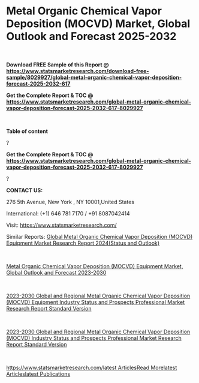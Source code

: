 <h1>Metal Organic Chemical Vapor Deposition (MOCVD) Market, Global Outlook and Forecast 2025-2032</h1><br/><p><strong>Download FREE Sample of this Report @ <a href="https://www.statsmarketresearch.com/download-free-sample/8029927/global-metal-organic-chemical-vapor-deposition-forecast-2025-2032-617">https://www.statsmarketresearch.com/download-free-sample/8029927/global-metal-organic-chemical-vapor-deposition-forecast-2025-2032-617</a></strong></p>
 
 
 
 <div><b>Get the Complete Report & TOC @ <a href="https://www.statsmarketresearch.com/global-metal-organic-chemical-vapor-deposition-forecast-2025-2032-617-8029927">https://www.statsmarketresearch.com/global-metal-organic-chemical-vapor-deposition-forecast-2025-2032-617-8029927</a></b></div>
 
 
 
 <p><br />
 
 <b>Table of content</b></p>
 
 
 
 <p>? </p>
 
 
 
 <div><b>Get the Complete Report & TOC @ <a href="https://www.statsmarketresearch.com/global-metal-organic-chemical-vapor-deposition-forecast-2025-2032-617-8029927">https://www.statsmarketresearch.com/global-metal-organic-chemical-vapor-deposition-forecast-2025-2032-617-8029927</a></b></div>
 
 
 
 <p>? </p>
 
 
 
 <p><b>CONTACT US:</b><br />
 
 276 5th Avenue, New York , NY 10001,United States<br />
 
 International: (+1) 646 781 7170 / +91 8087042414<br />
 
 Visit: <a href="https://www.statsmarketresearch.com/">https://www.statsmarketresearch.com/</a><br />
 
 Similar Reports: <a href="https://www.statsmarketresearch.com/global-metal-organic-chemical-vapor-deposition-forecast-2025-2032-617-8029927">Global Metal Organic Chemical Vapor Deposition (MOCVD) Equipment Market Research Report 2024(Status and Outlook)</a><br />
 
 <br />
 
 <a href="https://www.statsmarketresearch.com/global-metal-organic-chemical-vapor-deposition-forecast-2025-2032-617-8029927">Metal Organic Chemical Vapor Deposition (MOCVD) Equipment Market, Global Outlook and Forecast 2023-2030</a><br />
 
 <br />
 
 <a href="https://www.statsmarketresearch.com/global-metal-organic-chemical-vapor-deposition-forecast-2025-2032-617-8029927">2023-2030 Global and Regional Metal Organic Chemical Vapor Deposition (MOCVD) Equipment Industry Status and Prospects Professional Market Research Report Standard Version</a><br />
 
 <br />
 
 <a href="https://www.statsmarketresearch.com/global-metal-organic-chemical-vapor-deposition-forecast-2025-2032-617-8029927">2023-2030 Global and Regional Metal Organic Chemical Vapor Deposition (MOCVD) Industry Status and Prospects Professional Market Research Report Standard Version</a><br />
 
 <br />
 
 <a href="https://gyeongbokgung.com">https://www.statsmarketresearch.com/</a><a href="https://hallyeomaritime.com">latest Articles</a><a href="https://jingwansa.com">Read More</a><a href="https://nguoiviet.jp/">latest Articles</a><a href="https://www.intelmarketresearch.com/">latest Publications</a></p>